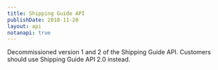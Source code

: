 ```yaml
---
title: Shipping Guide API
publishDate: 2018-11-20
layout: api
notanapi: true
---
```


Decommissioned version 1 and 2 of the Shipping Guide API. Customers should use
Shipping Guide API 2.0 instead.
